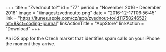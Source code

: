 +++
title = "Zvednout to?"
id = "77"
period = "November 2016 - December 2016"
image = "/images/zvednoutto.png"
date = "2016-12-17T06:56:45"
link = "https://itunes.apple.com/cz/app/zvednout-to/id1175824652?mt=8&ct=coding-journal"
linkActionTitle = "AppStore"
linkAction = "Download"
+++

An iOS app for the Czech market that identifies spam calls on your iPhone the moment they arrive.